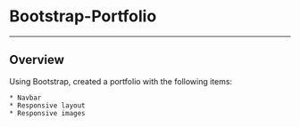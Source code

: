# Bootstrap-Portfolio
-----------------------------------------------------------------------------
## Overview
Using Bootstrap, created a portfolio with the following items:
   
    * Navbar    
    * Responsive layout     
    * Responsive images